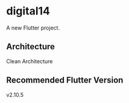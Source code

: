 # digital14
A new Flutter project.

## Architecture
Clean Architecture

## Recommended Flutter Version
v2.10.5
